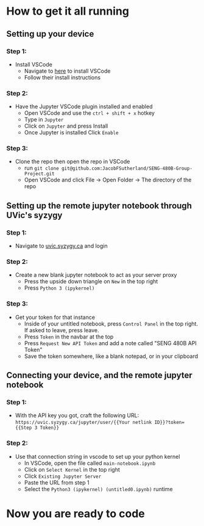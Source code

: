 # How to get it all running
## Setting up your device
### Step 1:
- Install VSCode
    - Navigate to [here](https://code.visualstudio.com/download) to install VSCode
    - Follow their install instructions
### Step 2: 
- Have the Jupyter VSCode plugin installed and enabled
    - Open VSCode and use the ```ctrl + shift + x``` hotkey
    - Type in `Jupyter`
    - Click on `Jupyter` and press Install
    - Once Jupyter is installed Click `Enable`
### Step 3:
- Clone the repo then open the repo in VSCode
    - run ```git clone git@github.com:JacobFSutherland/SENG-480B-Group-Project.git```
    - Open VSCode and click File -> Open Folder -> The directory of the repo 

## Setting up the remote jupyter notebook through UVic's syzygy
### Step 1: 
- Navigate to [uvic.syzygy.ca](https://uvic.syzygy.ca/) and login

### Step 2:
- Create a new blank jupyter notebook to act as your server proxy
    - Press the upside down triangle on ```New``` in the top right
    - Press ```Python 3 (ipykernel)```

### Step 3:
- Get your token for that instance
    - Inside of your untitled notebook, press ```Control Panel``` in the top right. If asked to leave, press leave.
    - Press ```Token``` in the navbar at the top
    - Press ```Request New API Token``` and add a note called "SENG 480B API Token"
    - Save the token somewhere, like a blank notepad, or in your clipboard
    
    
## Connecting your device, and the remote jupyter notebook

### Step 1:
- With the API key you got, craft the following URL: ```https://uvic.syzygy.ca/jupyter/user/{{Your netlink ID}}?token={{Step 3 Token}}```
### Step 2:
- Use that connection string in vscode to set up your python kernel
    - In VSCode, open the file called ```main-notebook.ipynb```
    - Click on ```Select Kernel``` in the top right
    - Click ```Existing Jupyter Server```
    - Paste the URL from step 1
    - Select the ```Python3 (ipykernel) (untitled0.ipynb)``` runtime

# Now you are ready to code